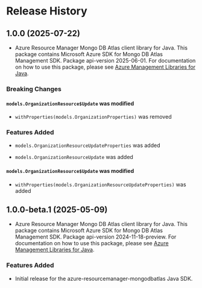 # Release History

## 1.0.0 (2025-07-22)

- Azure Resource Manager Mongo DB Atlas client library for Java. This package contains Microsoft Azure SDK for Mongo DB Atlas Management SDK.  Package api-version 2025-06-01. For documentation on how to use this package, please see [Azure Management Libraries for Java](https://aka.ms/azsdk/java/mgmt).

### Breaking Changes

#### `models.OrganizationResource$Update` was modified

* `withProperties(models.OrganizationProperties)` was removed

### Features Added

* `models.OrganizationResourceUpdateProperties` was added

* `models.OrganizationResourceUpdate` was added

#### `models.OrganizationResource$Update` was modified

* `withProperties(models.OrganizationResourceUpdateProperties)` was added

## 1.0.0-beta.1 (2025-05-09)

- Azure Resource Manager Mongo DB Atlas client library for Java. This package contains Microsoft Azure SDK for Mongo DB Atlas Management SDK.  Package api-version 2024-11-18-preview. For documentation on how to use this package, please see [Azure Management Libraries for Java](https://aka.ms/azsdk/java/mgmt).
### Features Added

- Initial release for the azure-resourcemanager-mongodbatlas Java SDK.
